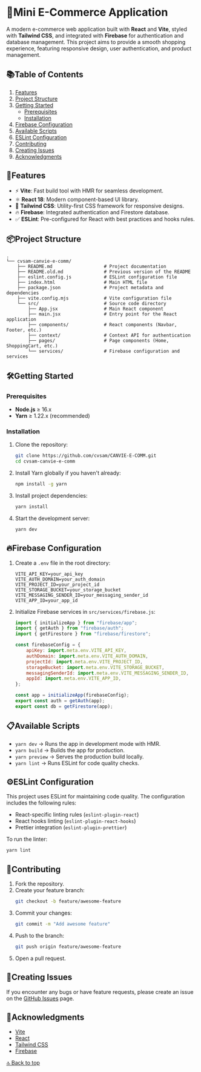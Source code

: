 # 🛒Mini E-Commerce Application

A modern e-commerce web application built with **React** and **Vite**, styled with **Tailwind CSS**, and integrated with **Firebase** for authentication and database management. This project aims to provide a smooth shopping experience, featuring responsive design, user authentication, and product management.

## 📚Table of Contents

1. [Features](#features)
2. [Project Structure](#project-structure)
3. [Getting Started](#️getting-started)
    - [Prerequisites](#prerequisites)
    - [Installation](#installation)
4. [Firebase Configuration](#firebase-configuration)
5. [Available Scripts](#available-scripts)
6. [ESLint Configuration](#️eslint-configuration)
7. [Contributing](#contributing)
8. [Creating Issues](#creating-issues)
9. [Acknowledgments](#acknowledgments)

## 🚀Features

- ⚡ **Vite**: Fast build tool with HMR for seamless development.
- ⚛️ **React 18**: Modern component-based UI library.
- 🎨 **Tailwind CSS**: Utility-first CSS framework for responsive designs.
- 🔥 **Firebase**: Integrated authentication and Firestore database.
- ✅ **ESLint**: Pre-configured for React with best practices and hooks rules.

## 📦Project Structure

``` 
.
└── cvsam-canvie-e-comm/
    ├── README.md                   # Project documentation
    ├── README.old.md               # Previous version of the README
    ├── eslint.config.js            # ESLint configuration file
    ├── index.html                  # Main HTML file
    ├── package.json                # Project metadata and dependencies
    ├── vite.config.mjs             # Vite configuration file
    └── src/                        # Source code directory
        ├── App.jsx                 # Main React component
        ├── main.jsx                # Entry point for the React application
        ├── components/             # React components (Navbar, Footer, etc.)
        ├── context/                # Context API for authentication
        ├── pages/                  # Page components (Home, ShoppingCart, etc.)
        └── services/               # Firebase configuration and services
```

## 🛠️Getting Started

### Prerequisites

- **Node.js** ≥ 16.x
- **Yarn** ≥ 1.22.x (recommended)

### Installation

1. Clone the repository:
    ```bash
    git clone https://github.com/cvsam/CANVIE-E-COMM.git
    cd cvsam-canvie-e-comm
    ```

2. Install Yarn globally if you haven't already:
    ```bash
    npm install -g yarn
    ```

3. Install project dependencies:
    ```bash
    yarn install
    ```

4. Start the development server:
    ```bash
    yarn dev
    ```

## 🔥Firebase Configuration

1. Create a `.env` file in the root directory:
    ```env
    VITE_API_KEY=your_api_key
    VITE_AUTH_DOMAIN=your_auth_domain
    VITE_PROJECT_ID=your_project_id
    VITE_STORAGE_BUCKET=your_storage_bucket
    VITE_MESSAGING_SENDER_ID=your_messaging_sender_id
    VITE_APP_ID=your_app_id
    ```

2. Initialize Firebase services in `src/services/firebase.js`:
    ```javascript
    import { initializeApp } from "firebase/app";
    import { getAuth } from "firebase/auth";
    import { getFirestore } from "firebase/firestore";

    const firebaseConfig = {
        apiKey: import.meta.env.VITE_API_KEY,
        authDomain: import.meta.env.VITE_AUTH_DOMAIN,
        projectId: import.meta.env.VITE_PROJECT_ID,
        storageBucket: import.meta.env.VITE_STORAGE_BUCKET,
        messagingSenderId: import.meta.env.VITE_MESSAGING_SENDER_ID,
        appId: import.meta.env.VITE_APP_ID,
    };

    const app = initializeApp(firebaseConfig);
    export const auth = getAuth(app);
    export const db = getFirestore(app);
    ```

## 📋Available Scripts

- `yarn dev` → Runs the app in development mode with HMR.
- `yarn build` → Builds the app for production.
- `yarn preview` → Serves the production build locally.
- `yarn lint` → Runs ESLint for code quality checks.

## ⚙️ESLint Configuration

This project uses ESLint for maintaining code quality. The configuration includes the following rules:

- React-specific linting rules (`eslint-plugin-react`)
- React hooks linting (`eslint-plugin-react-hooks`)
- Prettier integration (`eslint-plugin-prettier`)

To run the linter:
```bash
yarn lint
```

## 🤝Contributing

1. Fork the repository.
2. Create your feature branch:
    ```bash
    git checkout -b feature/awesome-feature
    ```
3. Commit your changes:
    ```bash
    git commit -m "Add awesome feature"
    ```
4. Push to the branch:
    ```bash
    git push origin feature/awesome-feature
    ```
5. Open a pull request.

## 🐛Creating Issues

If you encounter any bugs or have feature requests, please create an issue on the [GitHub Issues](https://github.com/cvsam/CANVIE-E-COMM.git/issues) page.

## 🌟Acknowledgments

- [Vite](https://vitejs.dev/)
- [React](https://reactjs.org/)
- [Tailwind CSS](https://tailwindcss.com/)
- [Firebase](https://firebase.google.com/)

[🔝 Back to top](#mini-e-commerce-application)
